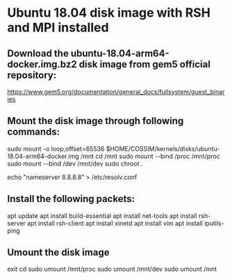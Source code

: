 # Ubuntu 18.04 disk image with RSH and MPI installed

## Download the ubuntu-18.04-arm64-docker.img.bz2 disk image from gem5 official repository: 
https://www.gem5.org/documentation/general_docs/fullsystem/guest_binaries

## Mount the disk image through following commands:
sudo mount -o loop,offset=65536 $HOME/COSSIM/kernels/disks/ubuntu-18.04-arm64-docker.img /mnt
cd /mnt
sudo mount --bind /proc /mnt/proc
sudo mount --bind /dev /mnt/dev
sudo chroot .

echo "nameserver 8.8.8.8" > /etc/resolv.conf


## Install the following packets:
apt update
apt install build-essential
apt install net-tools
apt install rsh-server
apt install rsh-client
apt install xinetd
apt install vim
apt install iputils-ping





## Umount the disk image
exit
cd
sudo umount /mnt/proc
sudo umount /mnt/dev
sudo umount /mnt
